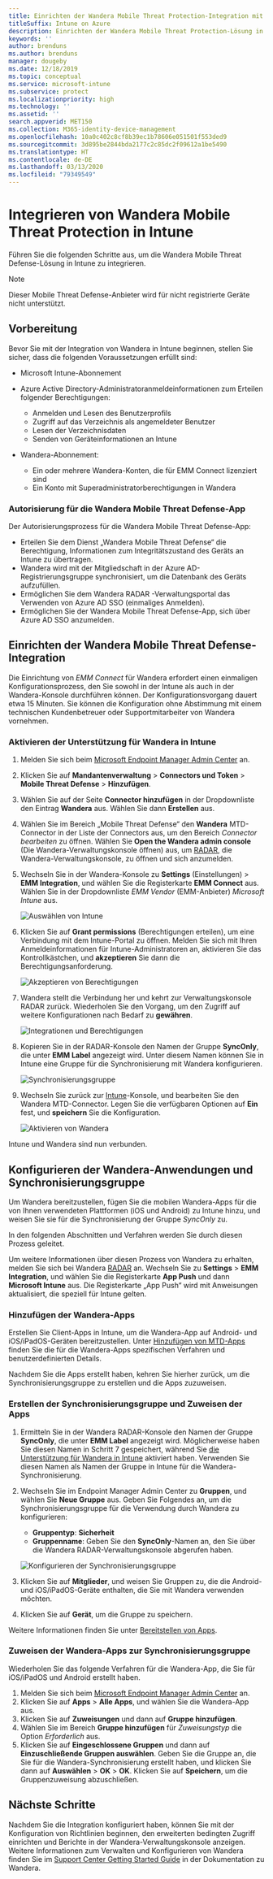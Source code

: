 ```yaml
---
title: Einrichten der Wandera Mobile Threat Protection-Integration mit Intune
titleSuffix: Intune on Azure
description: Einrichten der Wandera Mobile Threat Protection-Lösung in Microsoft Intune, um den Zugriff mobiler Geräte auf Ihre Unternehmensressourcen zu steuern.
keywords: ''
author: brenduns
ms.author: brenduns
manager: dougeby
ms.date: 12/18/2019
ms.topic: conceptual
ms.service: microsoft-intune
ms.subservice: protect
ms.localizationpriority: high
ms.technology: ''
ms.assetid: ''
search.appverid: MET150
ms.collection: M365-identity-device-management
ms.openlocfilehash: 10a0c402c8cf8b39ec1b78606e051501f553ded9
ms.sourcegitcommit: 3d895be2844bda2177c2c85dc2f09612a1be5490
ms.translationtype: HT
ms.contentlocale: de-DE
ms.lasthandoff: 03/13/2020
ms.locfileid: "79349549"
---
```

# <a name="integrate-wandera-mobile-threat-protection-with-intune"></a>Integrieren von Wandera Mobile Threat Protection in Intune  

Führen Sie die folgenden Schritte aus, um die Wandera Mobile Threat Defense-Lösung in Intune zu integrieren.  

> [!NOTE]
> Dieser Mobile Threat Defense-Anbieter wird für nicht registrierte Geräte nicht unterstützt.

## <a name="before-you-begin"></a>Vorbereitung  

Bevor Sie mit der Integration von Wandera in Intune beginnen, stellen Sie sicher, dass die folgenden Voraussetzungen erfüllt sind:
- Microsoft Intune-Abonnement  
- Azure Active Directory-Administratoranmeldeinformationen zum Erteilen folgender Berechtigungen:  
  - Anmelden und Lesen des Benutzerprofils  
  - Zugriff auf das Verzeichnis als angemeldeter Benutzer  
  - Lesen der Verzeichnisdaten  
  - Senden von Geräteinformationen an Intune  

- Wandera-Abonnement:
  - Ein oder mehrere Wandera-Konten, die für EMM Connect lizenziert sind  
  - Ein Konto mit Superadministratorberechtigungen in Wandera  
 
### <a name="wandera-mobile-threat-defense-app-authorization"></a>Autorisierung für die Wandera Mobile Threat Defense-App  

Der Autorisierungsprozess für die Wandera Mobile Threat Defense-App:  
- Erteilen Sie dem Dienst „Wandera Mobile Threat Defense“ die Berechtigung, Informationen zum Integritätszustand des Geräts an Intune zu übertragen.  
- Wandera wird mit der Mitgliedschaft in der Azure AD-Registrierungsgruppe synchronisiert, um die Datenbank des Geräts aufzufüllen.  
- Ermöglichen Sie dem Wandera RADAR -Verwaltungsportal das Verwenden von Azure AD SSO (einmaliges Anmelden).  
- Ermöglichen Sie der Wandera Mobile Threat Defense-App, sich über Azure AD SSO anzumelden.  


## <a name="set-up-wandera-mobile-threat-defense-integration"></a>Einrichten der Wandera Mobile Threat Defense-Integration  
Die Einrichtung von *EMM Connect* für Wandera erfordert einen einmaligen Konfigurationsprozess, den Sie sowohl in der Intune als auch in der Wandera-Konsole durchführen können. Der Konfigurationsvorgang dauert etwa 15 Minuten. Sie können die Konfiguration ohne Abstimmung mit einem technischen Kundenbetreuer oder Supportmitarbeiter von Wandera vornehmen.  

### <a name="enable-support-for-wandera-in-intune"></a>Aktivieren der Unterstützung für Wandera in Intune

1. Melden Sie sich beim [Microsoft Endpoint Manager Admin Center](https://go.microsoft.com/fwlink/?linkid=2109431) an.
2. Klicken Sie auf **Mandantenverwaltung** > **Connectors und Token** > **Mobile Threat Defense** > **Hinzufügen**.
3. Wählen Sie auf der Seite **Connector hinzufügen** in der Dropdownliste den Eintrag **Wandera** aus. Wählen Sie dann **Erstellen** aus.  
4. Wählen Sie im Bereich „Mobile Threat Defense“ den **Wandera** MTD-Connector in der Liste der Connectors aus, um den Bereich *Connector bearbeiten* zu öffnen. Wählen Sie **Open the Wandera admin console** (Die Wandera-Verwaltungskonsole öffnen) aus, um [RADAR](https://radar.wandera.com/login), die Wandera-Verwaltungskonsole, zu öffnen und sich anzumelden. 
5. Wechseln Sie in der Wandera-Konsole zu **Settings** (Einstellungen) > **EMM Integration**, und wählen Sie die Registerkarte **EMM Connect** aus. Wählen Sie in der Dropdownliste *EMM Vendor* (EMM-Anbieter) *Microsoft Intune* aus.

   ![Auswählen von Intune](./media/wandera-mtd-connector-integration/set-up-intune-in-radar.png)

6. Klicken Sie auf **Grant permissions** (Berechtigungen erteilen), um eine Verbindung mit dem Intune-Portal zu öffnen. Melden Sie sich mit Ihren Anmeldeinformationen für Intune-Administratoren an, aktivieren Sie das Kontrollkästchen, und **akzeptieren** Sie dann die Berechtigungsanforderung.  

   ![Akzeptieren von Berechtigungen](./media/wandera-mtd-connector-integration/permissions.png) 

7. Wandera stellt die Verbindung her und kehrt zur Verwaltungskonsole RADAR zurück. Wiederholen Sie den Vorgang, um den Zugriff auf weitere Konfigurationen nach Bedarf zu **gewähren**.  

   ![Integrationen und Berechtigungen](./media/wandera-mtd-connector-integration/integrations-and-permissions.png) 

8. Kopieren Sie in der RADAR-Konsole den Namen der Gruppe **SyncOnly**, die unter **EMM Label** angezeigt wird. Unter diesem Namen können Sie in Intune eine Gruppe für die Synchronisierung mit Wandera konfigurieren.

   ![Synchronisierungsgruppe](./media/wandera-mtd-connector-integration/sync-group-name.png) 

9. Wechseln Sie zurück zur [Intune](https://go.microsoft.com/fwlink/?linkid=2090973)-Konsole, und bearbeiten Sie den Wandera MTD-Connector. Legen Sie die verfügbaren Optionen auf **Ein** fest, und **speichern** Sie die Konfiguration.  

   ![Aktivieren von Wandera](./media/wandera-mtd-connector-integration/enable-wandera.png) 

Intune und Wandera sind nun verbunden.  

## <a name="configure-the-wandera-applications-and-synchronization-group"></a>Konfigurieren der Wandera-Anwendungen und Synchronisierungsgruppe  
Um Wandera bereitzustellen, fügen Sie die mobilen Wandera-Apps für die von Ihnen verwendeten Plattformen (iOS und Android) zu Intune hinzu, und weisen Sie sie für die Synchronisierung der Gruppe *SyncOnly* zu. 

In den folgenden Abschnitten und Verfahren werden Sie durch diesen Prozess geleitet.

Um weitere Informationen über diesen Prozess von Wandera zu erhalten, melden Sie sich bei Wandera [RADAR](https://radar.wandera.com/login) an. Wechseln Sie zu **Settings** > **EMM Integration**, und wählen Sie die Registerkarte **App Push** und dann **Microsoft Intune** aus. Die Registerkarte „App Push“ wird mit Anweisungen aktualisiert, die speziell für Intune gelten.  

### <a name="add-the-wandera-apps"></a>Hinzufügen der Wandera-Apps  
Erstellen Sie Client-Apps in Intune, um die Wandera-App auf Android- und iOS/iPadOS-Geräten bereitzustellen. Unter [Hinzufügen von MTD-Apps](mtd-apps-ios-app-configuration-policy-add-assign.md) finden Sie die für die Wandera-Apps spezifischen Verfahren und benutzerdefinierten Details.  

Nachdem Sie die Apps erstellt haben, kehren Sie hierher zurück, um die Synchronisierungsgruppe zu erstellen und die Apps zuzuweisen.

### <a name="create-the-synchronization-group-and-assign-the-apps"></a>Erstellen der Synchronisierungsgruppe und Zuweisen der Apps

1. Ermitteln Sie in der Wandera RADAR-Konsole den Namen der Gruppe **SyncOnly**, die unter **EMM Label** angezeigt wird. Möglicherweise haben Sie diesen Namen in Schritt 7 gespeichert, während Sie [die Unterstützung für Wandera in Intune](#enable-support-for-wandera-in-intune) aktiviert haben. Verwenden Sie diesen Namen als Namen der Gruppe in Intune für die Wandera-Synchronisierung.  

2. Wechseln Sie im Endpoint Manager Admin Center zu **Gruppen**, und wählen Sie **Neue Gruppe** aus. Geben Sie Folgendes an, um die Synchronisierungsgruppe für die Verwendung durch Wandera zu konfigurieren:
   - **Gruppentyp**: **Sicherheit**
   - **Gruppenname**: Geben Sie den **SyncOnly**-Namen an, den Sie über die Wandera RADAR-Verwaltungskonsole abgerufen haben.

   ![Konfigurieren der Synchronisierungsgruppe](./media/wandera-mtd-connector-integration/configure-sync-group.png)

3. Klicken Sie auf **Mitglieder**, und weisen Sie Gruppen zu, die die Android- und iOS/iPadOS-Geräte enthalten, die Sie mit Wandera verwenden möchten.

4. Klicken Sie auf **Gerät**, um die Gruppe zu speichern.

Weitere Informationen finden Sie unter [Bereitstellen von Apps](../apps/apps-deploy.md).

### <a name="assign-the-wandera-apps-to-the-synchronization-group"></a>Zuweisen der Wandera-Apps zur Synchronisierungsgruppe  
Wiederholen Sie das folgende Verfahren für die Wandera-App, die Sie für iOS/iPadOS und Android erstellt haben.

1. Melden Sie sich beim [Microsoft Endpoint Manager Admin Center](https://go.microsoft.com/fwlink/?linkid=2109431) an.
2. Klicken Sie auf **Apps** > **Alle Apps**, und wählen Sie die Wandera-App aus.
3. Klicken Sie auf **Zuweisungen** und dann auf **Gruppe hinzufügen**.  
4. Wählen Sie im Bereich **Gruppe hinzufügen** für *Zuweisungstyp* die Option *Erforderlich* aus.
5. Klicken Sie auf **Eingeschlossene Gruppen** und dann auf **Einzuschließende Gruppen auswählen**. Geben Sie die Gruppe an, die Sie für die Wandera-Synchronisierung erstellt haben, und klicken Sie dann auf **Auswählen** > **OK** > **OK**. Klicken Sie auf **Speichern**, um die Gruppenzuweisung abzuschließen. 

## <a name="next-steps"></a>Nächste Schritte  
Nachdem Sie die Integration konfiguriert haben, können Sie mit der Konfiguration von Richtlinien beginnen, den erweiterten bedingten Zugriff einrichten und Berichte in der Wandera-Verwaltungskonsole anzeigen. Weitere Informationen zum Verwalten und Konfigurieren von Wandera finden Sie im [Support Center Getting Started Guide](https://radar.wandera.com/?return_to=https://wandera.force.com/Customer/s/getting-started) in der Dokumentation zu Wandera. 
